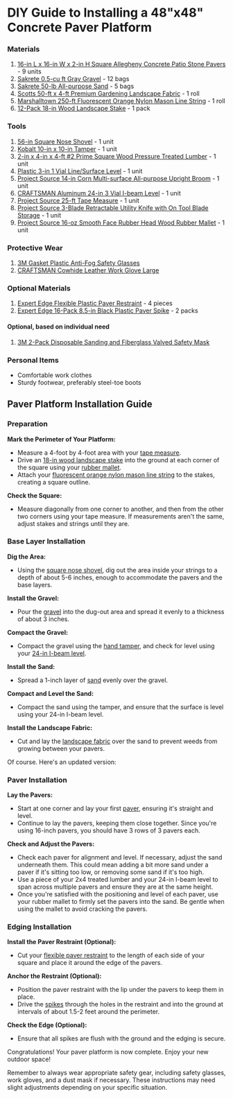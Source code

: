 # DIY Guide to Installing a 48"x48" Concrete Paver Platform

### Materials

1. [16-in L x 16-in W x 2-in H Square Allegheny Concrete Patio Stone Pavers](https://www.lowes.com/pd/Four-cobble-Allegheny-Concrete-Patio-Stone-Common-16-in-x-16-in-Actual-15-7-in-x-15-7-in/4686349) - 9 units
2. [Sakrete 0.5-cu ft Gray Gravel](https://www.lowes.com/pd/Sakrete-0-5-cu-ft-Gray-Gravel/1000489233) - 12 bags
3. [Sakrete 50-lb All-purpose Sand](https://www.lowes.com/pd/Sakrete-50-lb-All-purpose-Sand/1000489239) - 5 bags
4. [Scotts 50-ft x 4-ft Premium Gardening Landscape Fabric](https://www.lowes.com/pd/Scotts/5004685485) - 1 roll
5. [Marshalltown 250-ft Fluorescent Orange Nylon Mason Line String](https://www.lowes.com/pd/Marshalltown-250-ft-Fluorescent-Orange-Nylon-Mason-Line-String/5001845385) - 1 roll
6. [12-Pack 18-in Wood Landscape Stake](https://www.lowes.com/pd/12-Pack-18-in-Wood-Landscape-Stake/5002097545) - 1 pack

### Tools

1. [56-in Square Nose Shovel](https://www.harborfreight.com/56-in-square-nose-shovel-69791.html) - 1 unit
2. [Kobalt 10-in x 10-in Tamper](https://www.lowes.com/pd/Kobalt-10-in-x-10-in-Tamper-with-Steel-Handle/5005462239) - 1 unit
3. [2-in x 4-in x 4-ft #2 Prime Square Wood Pressure Treated Lumber](https://www.lowes.com/pd/Common-2-in-x-4-in-x-4-ft-Actual-1-5-in-x-3-5-in-x-4-ft-2-Prime-Square-Treated-Treated-Deck-Board/1001005914) - 1 unit
4. [Plastic 3-in 1 Vial Line/Surface Level](https://www.lowes.com/pd/Johnson-Level-3-in-Line-Surface-Level/1000085677) - 1 unit
5. [Project Source 14-in Corn Multi-surface All-purpose Upright Broom](https://www.lowes.com/pd/Project-Source-Project-Source-Pro-Corn-Broom-750585/1002832838) - 1 unit
6. [CRAFTSMAN Aluminum 24-in 3 Vial I-beam Level](https://www.lowes.com/pd/CRAFTSMAN-24-in-I-beam-Level/1000596117) - 1 unit
7. [Project Source 25-ft Tape Measure](https://www.lowes.com/pd/Kobalt-Project-Source-25FT-Tape-Measure/5002026353) - 1 unit
8. [Project Source 3-Blade Retractable Utility Knife with On Tool Blade Storage](https://www.lowes.com/pd/Project-Source-Project-Source-Retractable-Utility-Knife/5000204667) - 1 unit
9. [Project Source 16-oz Smooth Face Rubber Head Wood Rubber Mallet](https://www.lowes.com/pd/Project-Source-16-oz-Smooth-Face-Rubber-Head-Wood-Rubber-Mallet/5013702145) - 1 unit

### Protective Wear

1. [3M Gasket Plastic Anti-Fog Safety Glasses](https://www.lowes.com/pd/3M-Gasket-Plastic-Anti-Fog-Safety-Glasses/1001879574)
2. [CRAFTSMAN Cowhide Leather Work Glove Large](https://www.lowes.com/pd/CRAFTSMAN-Cowhide-Leather-Work-Glove-Large-Unisex-Leather-Multipurpose-Gloves/1000865862)

### Optional Materials

1. [Expert Edge Flexible Plastic Paver Restraint](https://www.lowes.com/pd/Expert-Edge-Paver-Restraint-6-Ft/1001464148) - 4 pieces
2. [Expert Edge 16-Pack 8.5-in Black Plastic Paver Spike](https://www.lowes.com/pd/Expert-Edge-Anchoring-Spike-Pack-16-Ct/1002102488) - 2 packs

#### Optional, based on individual need

1. [3M 2-Pack Disposable Sanding and Fiberglass Valved Safety Mask](https://www.lowes.com/pd/3M-2-Pack-Disposable-Sanding-and-Fiberglass-Valved-Safety-Mask/1002710118)

### Personal Items

- Comfortable work clothes
- Sturdy footwear, preferably steel-toe boots

## Paver Platform Installation Guide

### Preparation
**Mark the Perimeter of Your Platform:**

- Measure a 4-foot by 4-foot area with your [tape measure](https://www.lowes.com/pd/Kobalt-100-ft-Fiberglass-Tape-Measure/1001438306).
- Drive an [18-in wood landscape stake](https://www.lowes.com/pd/12-Pack-18-in-Wood-Landscape-Stake/5002097545) into the ground at each corner of the square using your [rubber mallet](https://www.lowes.com/pd/Blue-Hawk-Rubber-Mallet/1000377197). 
- Attach your [fluorescent orange nylon mason line string](https://www.lowes.com/pd/Stringliners-By-U-S-Tape-Stringliners-250-ft-Fluorescent-Orange-Nylon-Mason-Line-String/1001354362) to the stakes, creating a square outline.

**Check the Square:**

- Measure diagonally from one corner to another, and then from the other two corners using your tape measure. If measurements aren't the same, adjust stakes and strings until they are.

### Base Layer Installation
**Dig the Area:**

- Using the [square nose shovel](https://www.lowes.com/pd/CRAFTSMAN-5-in-Fiberglass-Handle-Digging-Shovel/1000578405), dig out the area inside your strings to a depth of about 5-6 inches, enough to accommodate the pavers and the base layers.

**Install the Gravel:**

- Pour the [gravel](https://www.lowes.com/pd/Sakrete-0-5-cu-ft-Gray-Gravel/1000144045) into the dug-out area and spread it evenly to a thickness of about 3 inches.

**Compact the Gravel:**

- Compact the gravel using the [hand tamper](https://www.lowes.com/pd/Kraft-Tool-Co-8-in-x-8-in-Magnesium-Tamper/1003209134), and check for level using your [24-in I-beam level](https://www.lowes.com/pd/CRAFTSMAN-24-in-I-beam-Level/1000596117).

**Install the Sand:**

- Spread a 1-inch layer of [sand](https://www.lowes.com/pd/QUIKRETE-50-lb-Play-Sand-Sand/3006078) evenly over the gravel.

**Compact and Level the Sand:**

- Compact the sand using the tamper, and ensure that the surface is level using your 24-in I-beam level.

**Install the Landscape Fabric:**

- Cut and lay the [landscape fabric](https://www.lowes.com/pd/Sta-Green-Ultimate-Landscape-Fabric-Common-3-ft-x-50-ft-Actual-3-02-ft-x-50-17-ft/50055135) over the sand to prevent weeds from growing between your pavers.

Of course. Here's an updated version:

### Paver Installation
**Lay the Pavers:**

- Start at one corner and lay your first [paver](https://www.lowes.com/pd/Square-Gray-Concrete-Patio-Stone-Common-16-in-x-16-in-Actual-16-in-x-16-in/3516912), ensuring it's straight and level. 
- Continue to lay the pavers, keeping them close together. Since you're using 16-inch pavers, you should have 3 rows of 3 pavers each.

**Check and Adjust the Pavers:**

- Check each paver for alignment and level. If necessary, adjust the sand underneath them. This could mean adding a bit more sand under a paver if it's sitting too low, or removing some sand if it's too high.
- Use a piece of your 2x4 treated lumber and your 24-in I-beam level to span across multiple pavers and ensure they are at the same height.
- Once you're satisfied with the positioning and level of each paver, use your rubber mallet to firmly set the pavers into the sand. Be gentle when using the mallet to avoid cracking the pavers.

### Edging Installation
**Install the Paver Restraint (Optional):**

- Cut your [flexible paver restraint](https://www.lowes.com/pd/EasyFlex-100-ft-Black-Plastic-Landscape-Edging-Roll/999989506) to the length of each side of your square and place it around the edge of the pavers.

**Anchor the Restraint (Optional):**

- Position the paver restraint with the lip under the pavers to keep them in place.
- Drive the [spikes](https://www.lowes.com/pd/EasyFlex-10-Pack-12-in-Black-Plastic-Landscape-Edging-Spike/50221865) through the holes in the restraint and into the ground at intervals of about 1.5-2 feet around the perimeter.

**Check the Edge (Optional):**

- Ensure that all spikes are flush with the ground and the edging is secure.

Congratulations! Your paver platform is now complete. Enjoy your new outdoor space!

Remember to always wear appropriate safety gear, including safety glasses, work gloves, and a dust mask if necessary. These instructions may need slight adjustments depending on your specific situation.
